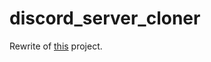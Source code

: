 # discord_server_cloner

Rewrite of [this](https://github.com/Arsoban/DiscordServerClonerGUI) project.

